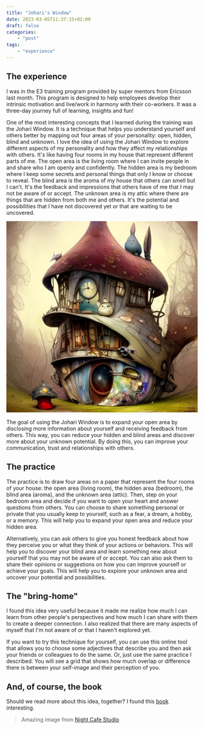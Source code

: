 ```yaml
---
title: "Johari's Window"
date: 2023-03-05T11:37:15+02:00
draft: false
categories:
    - "post"
tags:
    - "experience"
---
```


## The experience

I was in the E3 training program provided by super mentors from Ericsson last month. This program is designed to help employees develop their intrinsic motivation and live/work in harmony with their co-workers. It was a three-day journey full of learning, insights and fun!

One of the most interesting concepts that I learned during the training was the Johari Window. It is a technique that helps you understand yourself and others better by mapping out four areas of your personality: open, hidden, blind and unknown. I love the idea of using the Johari Window to explore different aspects of my personality and how they affect my relationships with others. It's like having four rooms in my house that represent different parts of me. The open area is the living room where I can invite people in and share who I am openly and confidently. The hidden area is my bedroom where I keep some secrets and personal things that only I know or choose to reveal. The blind area is the aroma of my house that others can smell but I can't. It's the feedback and impressions that others have of me that I may not be aware of or accept. The unknown area is my attic where there are things that are hidden from both me and others. It's the potential and possibilities that I have not discovered yet or that are waiting to be uncovered.

![Your house could be in any shape. Just invite ;)](house.jpg)

The goal of using the Johari Window is to expand your open area by disclosing more information about yourself and receiving feedback from others. This way, you can reduce your hidden and blind areas and discover more about your unknown potential. By doing this, you can improve your communication, trust and relationships with others.

## The practice

The practice is to draw four areas on a paper that represent the four rooms of your house: the open area (living room), the hidden area (bedroom), the blind area (aroma), and the unknown area (attic). Then, step on your bedroom area and decide if you want to open your heart and answer questions from others. You can choose to share something personal or private that you usually keep to yourself, such as a fear, a dream, a hobby, or a memory. This will help you to expand your open area and reduce your hidden area.

Alternatively, you can ask others to give you honest feedback about how they perceive you or what they think of your actions or behaviors. This will help you to discover your blind area and learn something new about yourself that you may not be aware of or accept. You can also ask them to share their opinions or suggestions on how you can improve yourself or achieve your goals. This will help you to explore your unknown area and uncover your potential and possibilities.



## The "bring-home"

I found this idea very useful because it made me realize how much I can learn from other people's perspectives and how much I can share with them to create a deeper connection. I also realized that there are many aspects of myself that I'm not aware of or that I haven't explored yet.

If you want to try this technique for yourself, you can use this online tool that allows you to choose some adjectives that describe you and then ask your friends or colleagues to do the same. Or, just use the same practice I described. You will see a grid that shows how much overlap or difference there is between your self-image and their perception of you.

## And, of course, the book

Should we read more about this idea, together? I found this [book](https://www.goodreads.com/book/show/24332870-the-johari-window) interesting.

> Amazing image from [Night Cafe Studio](https://creator.nightcafe.studio/creation/Imh5dYRTiiM0iroxBRre)